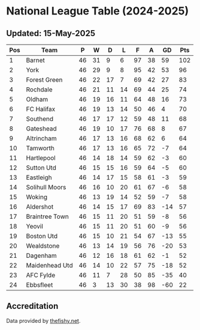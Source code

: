 # National League Table (2024-2025)
## Updated: 15-May-2025

| Pos | Team | P | W | D | L | F | A | GD | Pts |
| --- | --- | --- | --- | --- | --- | --- | --- | --- | --- |
| 1 | Barnet | 46 | 31 | 9 | 6 | 97 | 38 | 59 | 102 |
| 2 | York | 46 | 29 | 9 | 8 | 95 | 42 | 53 | 96 |
| 3 | Forest Green | 46 | 22 | 17 | 7 | 69 | 42 | 27 | 83 |
| 4 | Rochdale | 46 | 21 | 11 | 14 | 69 | 44 | 25 | 74 |
| 5 | Oldham | 46 | 19 | 16 | 11 | 64 | 48 | 16 | 73 |
| 6 | FC Halifax | 46 | 19 | 13 | 14 | 50 | 46 | 4 | 70 |
| 7 | Southend | 46 | 17 | 17 | 12 | 59 | 48 | 11 | 68 |
| 8 | Gateshead | 46 | 19 | 10 | 17 | 76 | 68 | 8 | 67 |
| 9 | Altrincham | 46 | 17 | 13 | 16 | 68 | 62 | 6 | 64 |
| 10 | Tamworth | 46 | 17 | 13 | 16 | 65 | 72 | -7 | 64 |
| 11 | Hartlepool | 46 | 14 | 18 | 14 | 59 | 62 | -3 | 60 |
| 12 | Sutton Utd | 46 | 15 | 15 | 16 | 59 | 64 | -5 | 60 |
| 13 | Eastleigh | 46 | 14 | 17 | 15 | 58 | 61 | -3 | 59 |
| 14 | Solihull Moors | 46 | 16 | 10 | 20 | 61 | 67 | -6 | 58 |
| 15 | Woking | 46 | 13 | 19 | 14 | 52 | 59 | -7 | 58 |
| 16 | Aldershot | 46 | 14 | 15 | 17 | 69 | 83 | -14 | 57 |
| 17 | Braintree Town | 46 | 15 | 11 | 20 | 51 | 59 | -8 | 56 |
| 18 | Yeovil | 46 | 15 | 11 | 20 | 51 | 60 | -9 | 56 |
| 19 | Boston Utd | 46 | 15 | 10 | 21 | 54 | 67 | -13 | 55 |
| 20 | Wealdstone | 46 | 13 | 14 | 19 | 56 | 76 | -20 | 53 |
| 21 | Dagenham | 46 | 12 | 16 | 18 | 61 | 62 | -1 | 52 |
| 22 | Maidenhead Utd | 46 | 14 | 10 | 22 | 57 | 75 | -18 | 52 |
| 23 | AFC Fylde | 46 | 11 | 7 | 28 | 50 | 85 | -35 | 40 |
| 24 | Ebbsfleet | 46 | 3 | 13 | 30 | 38 | 98 | -60 | 22 |

## Accreditation 

Data provided by [thefishy.net](https://www.thefishy.net/).